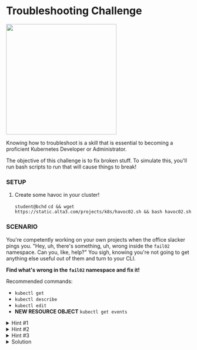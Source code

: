 # Troubleshooting Challenge

<img src="https://kubernetes.io/images/blog/2018-09-06-2018-steering-committee-election-cycle-kicks-off/sc-elections.png" width="300"/>

Knowing how to troubleshoot is a skill that is essential to becoming a proficient Kubernetes Developer or Administrator.

The objective of this challenge is to fix broken stuff. To simulate this, you'll run bash scripts to run that will cause things to break!

### SETUP

1. Create some havoc in your cluster! 

    `student@bchd` `cd && wget https://static.alta3.com/projects/k8s/havoc02.sh && bash havoc02.sh`
    
### SCENARIO

You're competently working on your own projects when the office slacker pings you. "Hey, uh, there's something, uh, wrong inside the `fail02` namespace. Can you, like, help?" You sigh, knowing you're not going to get anything else useful out of them and turn to your CLI.

**Find what's wrong in the `fail02` namespace and fix it!**

Recommended commands:

- `kubectl get`
- `kubectl describe`
- `kubectl edit`
- **NEW RESOURCE OBJECT** `kubectl get events`

<details>
<summary>Hint #1</summary>
<br>
kubectl get pods -n fail02  
</details>

<details>
<summary>Hint #2</summary>
<br>
kubectl describe pod failingpod02 -n fail02
<br>
    <bold>AND/OR</bold>
<br>
kubectl get events -n fail02  
</details>

<details>
<summary>Hint #3</summary>
<br>
There is a typo in the image name!
</details>

<details>
<summary>Solution</summary>
<br>
kubectl edit pod failingpod02 -n fail02  
<br>
Change line 18.  
</details>
